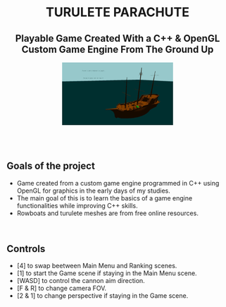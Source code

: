 <h1 align="center">TURULETE PARACHUTE</h1>
<h2 align="center">Playable Game Created With a C++ &amp; OpenGL Custom Game Engine From The Ground Up</h2>

<p align="center">
<img src="images/Game.gif" width="50%">
</p>

<br><br>

<h2>Goals of the project</h2>
<ul>
  <li>Game created from a custom game engine programmed in C++ using OpenGL for graphics in the early days of my studies.</li>
  <li>The main goal of this is to learn the basics of a game engine functionalities while improving C++ skills.</li>
  <li>Rowboats and turulete meshes are from free online resources.</li>
</ul>

<br>

<h2>Controls</h2>
<ul>
  <li>[4] to swap beetween Main Menu and Ranking scenes.</li>
  <li>[1] to start the Game scene if staying in the Main Menu scene.</li>
  <li>[WASD] to control the cannon aim direction.</li>
  <li>[F & R] to change camera FOV.</li>
  <li>[2 & 1] to change perspective if staying in the Game scene.</li>
</ul>

